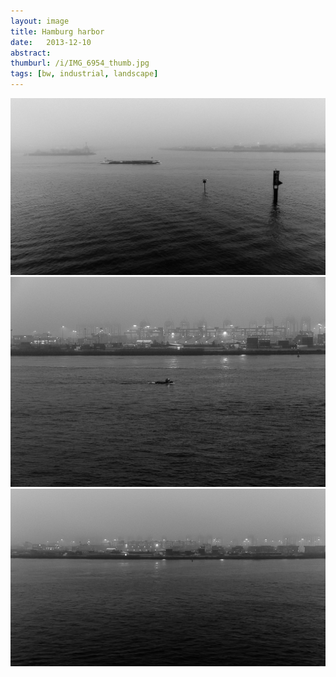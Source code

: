 ```yaml
---
layout: image
title: Hamburg harbor
date:   2013-12-10
abstract: 
thumburl: /i/IMG_6954_thumb.jpg
tags: [bw, industrial, landscape]
---
```

![](/i/IMG_6954.jpg)
![](/i/IMG_6939.jpg)
![](/i/IMG_6942.jpg)

